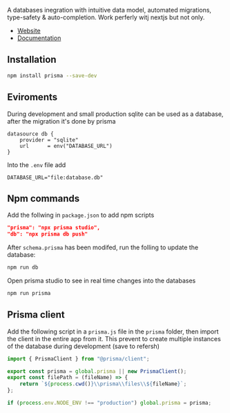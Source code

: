 A databases inegration  with intuitive data model, automated migrations, type-safety & auto-completion. Work perferly witj nextjs but not only.

- [Website](https://www.prisma.io/)
- [Documentation](https://www.prisma.io/docs/reference/api-reference/prisma-client-reference)

## Installation
```bash
npm install prisma --save-dev
```


## Eviroments
During development and small production sqlite can be used as a database, after the migration it's done by prisma
```prisma
datasource db {
    provider = "sqlite"
    url      = env("DATABASE_URL")
}
```
Into the `.env` file add
```env
DATABASE_URL="file:database.db"
```


## Npm commands
Add the follwing in `package.json` to add npm scripts
```json
"prisma": "npx prisma studio",
"db": "npx prisma db push"
```

After `schema.prisma` has been modifed, run the folling to update the database:
```bash
npm run db
```

Open prisma studio to see in real time changes into the databases
```bash
npm run prisma
```


## Prisma client 
Add the following script in a `prisma.js` file in the `prisma` folder, then import the client in the entire app from it. This prevent to create multiple instances of the database during development (save to refersh)
```js
import { PrismaClient } from "@prisma/client";

export const prisma = global.prisma || new PrismaClient();
export const filePath = (fileName) => {
    return `${process.cwd()}\\prisma\\files\\${fileName}`;
};

if (process.env.NODE_ENV !== "production") global.prisma = prisma;
```